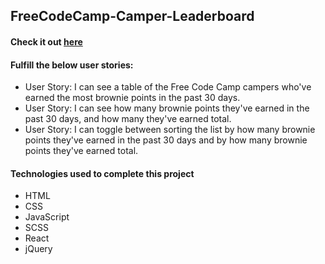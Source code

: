 ## FreeCodeCamp-Camper-Leaderboard
#### Check it out [here](https://c0d0er.github.io/FreeCodeCamp-Camper-Leaderboard/)

#### Fulfill the below user stories:
- User Story: I can see a table of the Free Code Camp campers who've earned the most brownie points in the past 30 days.
- User Story: I can see how many brownie points they've earned in the past 30 days, and how many they've earned total.
- User Story: I can toggle between sorting the list by how many brownie points they've earned in the past 30 days and by how many brownie points they've earned total.

#### Technologies used to complete this project
- HTML
- CSS
- JavaScript
- SCSS
- React
- jQuery
